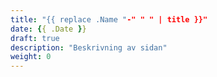 ```yaml
---
title: "{{ replace .Name "-" " " | title }}"
date: {{ .Date }}
draft: true
description: "Beskrivning av sidan"
weight: 0
---
```

